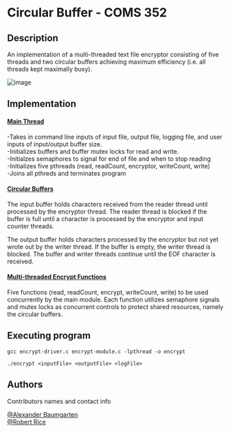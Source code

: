 # Circular Buffer - COMS 352


## Description

An implementation of a multi-threaded text file encryptor consisting of five threads and two circular buffers achieving maximum efficiency (i.e. all threads kept maximally busy).



![image](https://user-images.githubusercontent.com/57231081/179679120-1c8b81fc-1991-4805-aab6-fcda6e2fc0e0.png)

## Implementation 

#### [Main Thread](https://github.com/alexander-baumgarten/circularBuffer/blob/main/encrypt-driver.c)

-Takes in command line inputs of input file, output file, logging file, and user inputs of input/output buffer size.   
-Initializes buffers and buffer mutex locks for read and write.  
-Initialzes semaphores to signal for end of file and when to stop reading  
-Initializes five pthreads (read, readCount, encryptor, writeCount, write)  
-Joins all pthreds and terminates program  

#### [Circular Buffers](https://github.com/alexander-baumgarten/circularBuffer/blob/main/circular-buffer.c)
The input buffer holds characters received from the reader thread until processed by the encryptor thread. The reader thread is blocked if the buffer is full until a character is processed by the encryptor and input counter threads.  

The output buffer holds characters processed by the encryptor but not yet wrote out by the writer thread. If the buffer is empty, the writer thread is blocked. The buffer and writer threads continue until the EOF character is received. 

#### [Multi-threaded Encrypt Functions](https://github.com/alexander-baumgarten/circularBuffer/blob/main/encrypt-driver.c)

Five functions (read, readCount, encrypt, writeCount, write) to be used concurrently by the main module. Each function utilizes semaphore signals and mutex locks as concurrent controls to protect shared resources, namely the circular buffers.  



## Executing program


```
gcc encrypt-driver.c encrypt-module.c -lpthread -o encrypt  
```  
```
./encrypt <inputFile> <outputFile> <logFile>
```


## Authors

Contributors names and contact info
 
[@Alexander Baumgarten](https://github.com/alexander-baumgarten)  
[@Robert Rice](https://github.com/ricerob)
